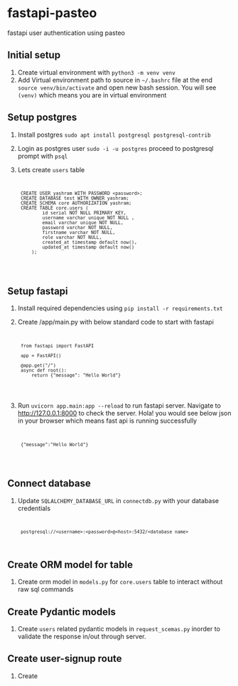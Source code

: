 # fastapi-pasteo
fastapi user authentication using pasteo

## Initial setup 
1. Create virtual environment with `python3 -m venv venv`
2. Add Virtual environment path to source in `~/.bashrc` file at the end `source venv/bin/activate` and open new bash session. You will see `(venv)` which means you are in virtual environment 

## Setup postgres
1. Install postgres `sudo apt install postgresql postgresql-contrib`
2. Login as postgres user `sudo -i -u postgres` proceed to postgresql prompt with `psql`
3. Lets create `users` table 
    <code>

        CREATE USER yashram WITH PASSWORD <password>;
        CREATE DATABASE test WITH OWNER yashram; 
        CREATE SCHEMA core AUTHORIZATION yashram; 
        CREATE TABLE core.users ( 
                id serial NOT NULL PRIMARY KEY,
                username varchar unique NOT NULL ,
                email varchar unique NOT NULL,
                password varchar NOT NULL,
                firstname varchar NOT NULL,
                role varchar NOT NULL,
                created_at timestamp default now(),
                updated_at timestamp default now()
            );
    </code>

## Setup fastapi
1. Install required dependencies using `pip install -r requirements.txt`
2. Create /app/main.py with below standard code to start with fastapi
    <code>
        
        from fastapi import FastAPI 

        app = FastAPI()

        @app.get("/")
        async def root():
            return {"message": "Hello World"}
    </code>

3. Run `uvicorn app.main:app --reload` to run fastapi server. Navigate to http://127.0.0.1:8000 to check the server. Hola! you would see below json in your browser which means fast api is running successfully 
    <code>

        {"message":"Hello World"}
    </code>

## Connect database 
1. Update `SQLALCHEMY_DATABASE_URL` in `connectdb.py` with your database credentials 
   <code>

        postgresql://<username>:<password>@<host>:5432/<database_name>
   </code>

## Create ORM model for table 
1. Create orm model in `models.py` for `core.users` table to interact without raw sql commands 

## Create Pydantic models
1. Create `users` related pydantic models in `request_scemas.py` inorder to validate the response in/out through server.

## Create user-signup route
1. Create 
